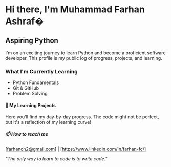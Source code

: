 # Hi there, I'm Muhammad Farhan Ashraf�

## Aspiring Python

I'm on an exciting journey to learn Python and become a proficient software developer. This profile is my public log of progress, projects, and learning.

### What I'm Currently Learning
*   Python Fundamentals
*   Git & GitHub
*   Problem Solving

#### 📂 My Learning Projects
Here you'll find my day-by-day progress. The code might not be perfect, but it's a reflection of my learning curve!

##### 📫 How to reach me
[farhanch2@gmail.com] | [https://www.linkedin.com/in/farhan-fc/]

*"The only way to learn to code is to write code."*
